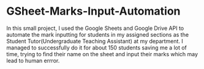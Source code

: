 # GSheet-Marks-Input-Automation

In this small project, I used the Google Sheets and Google Drive API to automate the mark inputting for students in my assigned sections as the Student Tutor(Undergraduate Teaching Assistant) at my department. I managed to successfully do it for about 150 students saving me a lot of time, trying to find their name on the sheet and input their marks which may lead to human errror.
